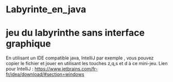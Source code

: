 # Labyrinte_en_java
# jeu du labyrinthe sans interface graphique
En utilisant un IDE compatible java, IntelliJ par exemple , vous pouvez copier le fichier et jouer en utilisant les touches z,q,s et d à ce mini-jeu.
Lien pour IntelliJ : https://www.jetbrains.com/fr-fr/idea/download/#section=windows
